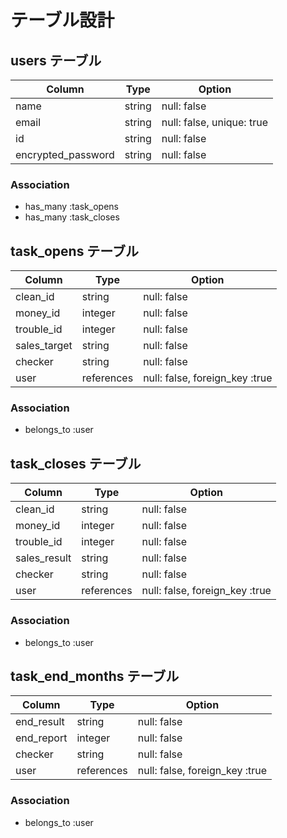 # テーブル設計

## users テーブル

| Column             | Type   | Option                    |
| ------------------ | ------ | ------------------------- |
| name               | string | null: false               |
| email              | string | null: false, unique: true |
| id                 | string | null: false               |
| encrypted_password | string | null: false               |

### Association

- has_many :task_opens
- has_many :task_closes





## task_opens テーブル

| Column       | Type       | Option                         |
| ------------ | ---------- | ------------------------------ |
| clean_id     | string     | null: false                    |
| money_id     | integer    | null: false                    |
| trouble_id   | integer    | null: false                    |
| sales_target | string     | null: false                    |
| checker      | string     | null: false                    |
| user         | references | null: false, foreign_key :true |

### Association

- belongs_to :user




## task_closes テーブル

| Column       | Type       | Option                         |
| ------------ | ---------- | ------------------------------ |
| clean_id     | string     | null: false                    |
| money_id     | integer    | null: false                    |
| trouble_id   | integer    | null: false                    |
| sales_result | string     | null: false                    |
| checker      | string     | null: false                    |
| user         | references | null: false, foreign_key :true |

### Association

- belongs_to :user





## task_end_months テーブル

| Column     | Type       | Option                         |
| ---------- | ---------- | ------------------------------ |
| end_result | string     | null: false                    |
| end_report | integer    | null: false                    |
| checker    | string     | null: false                    |
| user       | references | null: false, foreign_key :true |

### Association

- belongs_to :user
